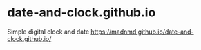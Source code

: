 # date-and-clock.github.io
Simple digital clock and date https://madnmd.github.io/date-and-clock.github.io/
